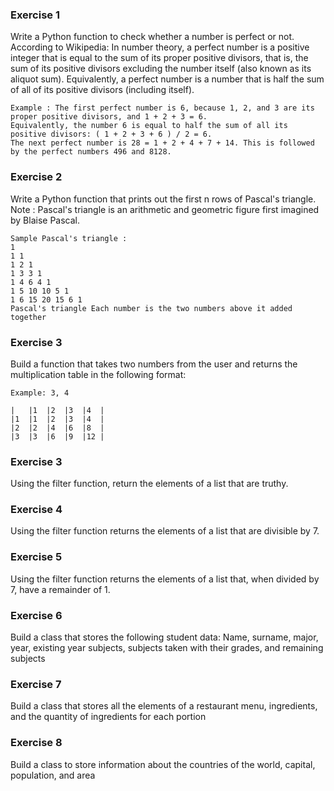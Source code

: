### Exercise 1

Write a Python function to check whether a number is perfect or not.
According to Wikipedia: In number theory, a perfect number is a positive integer that
is equal to the sum of its proper positive divisors, that is, the sum of its positive
divisors excluding the number itself (also known as its aliquot sum). Equivalently,
a perfect number is a number that is half the sum of all of its positive divisors (including itself).

```
Example : The first perfect number is 6, because 1, 2, and 3 are its proper positive divisors, and 1 + 2 + 3 = 6.
Equivalently, the number 6 is equal to half the sum of all its positive divisors: ( 1 + 2 + 3 + 6 ) / 2 = 6.
The next perfect number is 28 = 1 + 2 + 4 + 7 + 14. This is followed by the perfect numbers 496 and 8128.
```

### Exercise 2

Write a Python function that prints out the first n rows of Pascal's triangle.
Note : Pascal's triangle is an arithmetic and geometric figure first imagined by Blaise Pascal.

```
Sample Pascal's triangle :
1
1 1
1 2 1
1 3 3 1
1 4 6 4 1
1 5 10 10 5 1
1 6 15 20 15 6 1
Pascal's triangle Each number is the two numbers above it added together
```

### Exercise 3

Build a function that takes two numbers from the user and returns the multiplication table in the following format:

```
Example: 3, 4

|   |1  |2  |3  |4  |
|1  |1  |2  |3  |4  |
|2  |2  |4  |6  |8  |
|3  |3  |6  |9  |12 |
```

### Exercise 3

Using the filter function, return the elements of a list that are truthy.

### Exercise 4

Using the filter function returns the elements of a list that are divisible by 7.

### Exercise 5

Using the filter function returns the elements of a list that, when divided by 7, have a remainder of 1.

### Exercise 6

Build a class that stores the following student data:
Name, surname, major, year, existing year subjects, subjects taken with their grades, and remaining subjects

### Exercise 7

Build a class that stores all the elements of a restaurant menu, ingredients, and the quantity of ingredients for each
portion

### Exercise 8

Build a class to store information about the countries of the world, capital, population, and area
